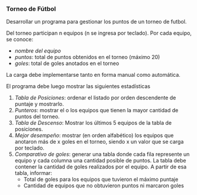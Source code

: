 ### Torneo de Fútbol

Desarrollar un programa para gestionar los puntos de un torneo de futbol.

Del torneo participan n equipos (n se ingresa por teclado). Por cada equipo, se conoce:

* *nombre del equipo*
* *puntos*: total de puntos obtenidos en el torneo (máximo 20)
* *goles*: total de goles anotados en el torneo

La carga debe implementarse tanto en forma manual como automática.

El programa debe luego mostrar las siguientes estadísticas

1. *Tabla de Posiciones*: ordenar el listado por orden descendente de puntaje y mostrarlo.
2. *Punteros*: mostrar el o los equipos que tienen la mayor cantidad de puntos del torneo.
3. *Tabla de Descenso*: Mostrar los últimos 5 equipos de la tabla de posiciones.
4. *Mejor desempeño*: mostrar (en orden alfabético) los equipos que anotaron más de x goles en el torneo, siendo x un valor que se carga por teclado.
5. *Comparativo de goles*: generar una tabla donde cada fila represente un equipo y cada columna una cantidad posible de puntos. La tabla debe contener la cantidad de goles realizados por el equipo. A partir de esa tabla, informar:
    - Total de goles para los equipos que tuvieron el máximo puntaje
    - Cantidad de equipos que no obtuvieron puntos ni marcaron goles
